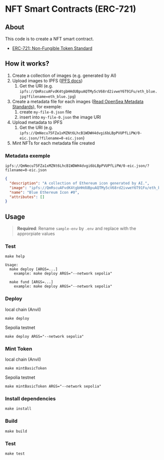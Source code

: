 # NFT Smart Contracts (ERC-721)

## About

This code is to create a NFT smart contract.

- [ERC-721: Non-Fungible Token Standard](https://eips.ethereum.org/EIPS/eip-721)

## How it works?

1. Create a collection of images (e.g. generated by AI)
2. Upload images to IPFS ([IPFS docs](https://docs-ipfs-tech.ipns.dweb.link/))
   1. Get the URI (e.g. `ipfs://QmRscuAFvdK4tgbHHdUBpuAQTMy5cV68rd2ivweY6T91Fu/eth_blue.jpg?filename=eth_blue.jpg`)
3. Create a metadata file for each images ([Read OpenSea Metadata Standards](https://docs.opensea.io/docs/metadata-standards)), for exemple:
   1. create `my-file-0.json` file
   2. insert into `my-file-0.json` the image URI
4. Upload metadata to IPFS
   1. Get the URI (e.g. `ipfs://QmNecu75FZa1xMZNt6LhcB1WDWH4dvgi6bLBpPVUPfLiPW/0-eic.json/?filename=0-eic.json`)
5. Mint NFTs for each metadata file created


### Metadata exemple
`ipfs://QmNecu75FZa1xMZNt6LhcB1WDWH4dvgi6bLBpPVUPfLiPW/0-eic.json/?filename=0-eic.json`

```json
{
  "description": "A collection of Ethereum icon generated by AI.",
  "image": "ipfs://QmRscuAFvdK4tgbHHdUBpuAQTMy5cV68rd2ivweY6T91Fu/eth_blue.jpg?filename=eth_blue.jpg",
  "name": "Blue Ethereum Icon #0",
  "attributes": []
}
```


## Usage

> **Required**: 
> Rename `sample-env` by `.env` and replace with the approrpiate values

### Test 
```shell
make help
```
```
Usage:
  make deploy [ARGS=...]
    example: make deploy ARGS="--network sepolia"

  make fund [ARGS=...]
    example: make deploy ARGS="--network sepolia"
```



### Deploy
local chain (Anvil)
```shell
make deploy
```
Sepolia testnet
```shell
make deploy ARGS="--network sepolia"
```

### Mint Token
local chain (Anvil)

```shell
make mintBasicToken
```

Sepolia testnet
```shell
make mintBasicToken ARGS="--network sepolia"
```

### Install dependencies
```shell
make install
```

### Build
```shell
make build
```

### Test
```shell
make test
```